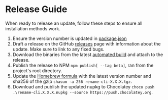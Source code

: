 # Release Guide
When ready to release an update, follow these steps to ensure all installation methods work.

1. Ensure the version number is updated in [package.json](../package.json)
1. Draft a release on the GitHub [releases](https://github.com/jhotmann/node-rename-cli/releases) page with information about the update. Make sure to link to any fixed bugs.
1. Download the binaries from the latest [automated build](https://github.com/jhotmann/node-rename-cli/actions) and attach to the release.
1. Publish the release to NPM `npm publish[ --tag beta]`, ran from the project's root directory.
1. Update the [Homebrew formula](https://github.com/jhotmann/homebrew-rename-cli/blob/master/Formula/rename-cli.rb) with the latest version number and sha256 of the gzip `shasum -a 256 rename-cli-X.X.X.tgz`.
1. Download and publish the updated nupkg to Chocolatey `choco push .\rename-cli.X.X.X.nupkg --source https://push.chocolatey.org`.